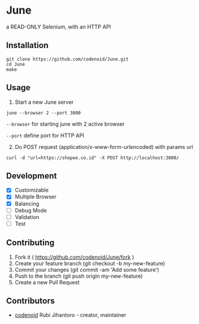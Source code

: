# June

a READ-ONLY Selenium, with an HTTP API

## Installation

```
git clone https://github.com/codenoid/June.git
cd June
make
```

## Usage

1. Start a new June server

```
june --browser 2 --port 3000
```

`--browser` for starting june with 2 active browser

`--port` define port for HTTP API

2. Do POST request (application/x-www-form-urlencoded) with params url

```
curl -d "url=https://shopee.co.id" -X POST http://localhost:3000/
```

## Development

- [x] Customizable
- [x] Multiple Browser
- [x] Balancing
- [ ] Debug Mode
- [ ] Validation
- [ ] Test

## Contributing

1. Fork it ( https://github.com/codenoid/June/fork )
2. Create your feature branch (git checkout -b my-new-feature)
3. Commit your changes (git commit -am 'Add some feature')
4. Push to the branch (git push origin my-new-feature)
5. Create a new Pull Request

## Contributors

- [codenoid](https://github.com/codenoid) Rubi Jihantoro - creator, maintainer
